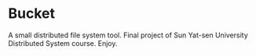 # Bucket

A small distributed file system tool.
Final project of Sun Yat-sen University Distributed System course.
Enjoy.